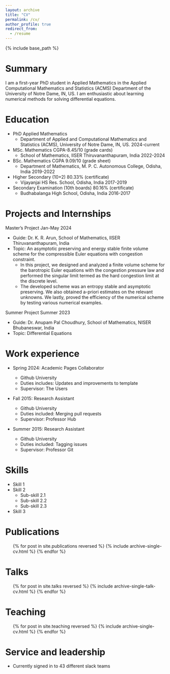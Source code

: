 ```yaml
---
layout: archive
title: "CV"
permalink: /cv/
author_profile: true
redirect_from:
  - /resume
---
```


{% include base_path %}

Summary
======
I am a first-year PhD student in Applied Mathematics in the Applied Computational Mathematics and Statistics (ACMS) Department of the University of Notre Dame, IN, US. I am enthusiastic about learning numerical methods for solving differential equations.

Education
======
* PhD Applied Mathematics
  * Department of Applied and Computational Mathematics and Statistics (ACMS), University of Notre Dame, IN, US. 2024-current
* MSc. Mathematics CGPA-8.45/10 (grade cards)
  * School of Mathematics, IISER Thiruvananthapuram, India 2022-2024
* BSc. Mathematics CGPA 9.09/10 (grade sheet)
  * Department of Mathematics, M. P. C. Autonomous College, Odisha, India 2019-2022
* Higher Secondary (10+2) 80.33% (certificate)
  * Vijayanjai HS Res. School, Odisha, India 2017-2019
* Secondary Examination (10th boards) 80.16% (certificate)
  * Budhabalanga High School, Odisha, India 2016-2017

Projects and Internships
======
Master’s Project Jan-May 2024
* Guide: Dr. K. R. Arun, School of Mathematics, IISER Thiruvananthapuram, India
* Topic: An asymptotic preserving and energy stable finite volume scheme for the compressible Euler equations with congestion constraint.
  * In this project, we designed and analyzed a finite volume scheme for the barotropic Euler equations with the congestion pressure law and performed the singular limit termed as the hard congestion limit at the discrete level.
  * The developed scheme was an entropy stable and asymptotic preserving. We also obtained a-priori estimates on the relevant unknowns. We lastly, proved the efficiency of the numerical scheme by testing various numerical examples.

Summer Project Summer 2023
* Guide: Dr. Anupam Pal Choudhury, School of Mathematics, NISER Bhubaneswar, India
* Topic: Differential Equations

Work experience
======
* Spring 2024: Academic Pages Collaborator
  * Github University
  * Duties includes: Updates and improvements to template
  * Supervisor: The Users

* Fall 2015: Research Assistant
  * Github University
  * Duties included: Merging pull requests
  * Supervisor: Professor Hub

* Summer 2015: Research Assistant
  * Github University
  * Duties included: Tagging issues
  * Supervisor: Professor Git
  
Skills
======
* Skill 1
* Skill 2
  * Sub-skill 2.1
  * Sub-skill 2.2
  * Sub-skill 2.3
* Skill 3

Publications
======
  <ul>{% for post in site.publications reversed %}
    {% include archive-single-cv.html %}
  {% endfor %}</ul>
  
Talks
======
  <ul>{% for post in site.talks reversed %}
    {% include archive-single-talk-cv.html  %}
  {% endfor %}</ul>
  
Teaching
======
  <ul>{% for post in site.teaching reversed %}
    {% include archive-single-cv.html %}
  {% endfor %}</ul>
  
Service and leadership
======
* Currently signed in to 43 different slack teams
